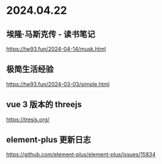 # 2024.04.22

## 埃隆·马斯克传 - 读书笔记

https://tw93.fun/2024-04-14/musk.html

## 极简生活经验

https://tw93.fun/2024-03-03/simple.html

## vue 3 版本的 threejs

https://tresjs.org/

## element-plus 更新日志

https://github.com/element-plus/element-plus/issues/15834